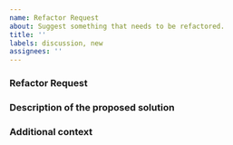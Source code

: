 ```yaml
---
name: Refactor Request
about: Suggest something that needs to be refactored.
title: ''
labels: discussion, new
assignees: ''
---
```


<!--
Hi there, nice to meet you!

Before submitting an issue, please search open and closed issues. Existing issues often contain information about workarounds, resolution, or progress updates. If your issue is not addressed feel free to fill out this template.

PS: All the things within the comments section will not be rendered when submitting the issue. These are just some important points to support you by providing us with all the relevant information we need to reproduce and understand your problem better. Feel free to remove these comments.
-->

### Refactor Request

<!--
Is your refactor request related to a problem? Please describe.

A clear and concise description of what the problem is. Ex. I'm having problems reading the code because [...]
-->

### Description of the proposed solution

<!-- If you have a solution in mind, please describe it. -->

### Additional context

<!-- Add any other context about the problem here. -->
